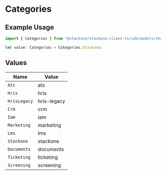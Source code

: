 # Categories

## Example Usage

```typescript
import { Categories } from "@stackone/stackone-client-ts/sdk/models/shared";

let value: Categories = Categories.Stackone;
```

## Values

| Name         | Value        |
| ------------ | ------------ |
| `Ats`        | ats          |
| `Hris`       | hris         |
| `HrisLegacy` | hris-legacy  |
| `Crm`        | crm          |
| `Iam`        | iam          |
| `Marketing`  | marketing    |
| `Lms`        | lms          |
| `Stackone`   | stackone     |
| `Documents`  | documents    |
| `Ticketing`  | ticketing    |
| `Screening`  | screening    |